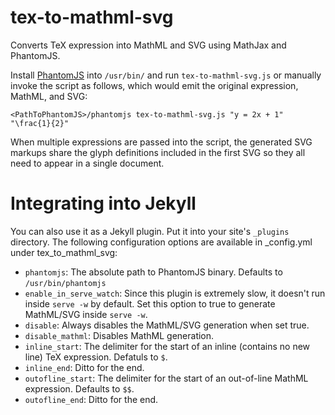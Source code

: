 tex-to-mathml-svg
=================

Converts TeX expression into MathML and SVG using MathJax and PhantomJS.

Install [PhantomJS](http://phantomjs.org) into `/usr/bin/` and run `tex-to-mathml-svg.js`
or manually invoke the script as follows, which would emit the original expression, MathML, and SVG:

```<PathToPhantomJS>/phantomjs tex-to-mathml-svg.js "y = 2x + 1" "\frac{1}{2}"```

When multiple expressions are passed into the script, the generated SVG markups share the glyph definitions
included in the first SVG so they all need to appear in a single document.

# Integrating into Jekyll

You can also use it as a Jekyll plugin. Put it into your site's `_plugins` directory.
The following configuration options are available in _config.yml under tex_to_mathml_svg:

- `phantomjs`: The absolute path to PhantomJS binary. Defaults to `/usr/bin/phantomjs`
- `enable_in_serve_watch`: Since this plugin is extremely slow, it doesn't run inside `serve -w` by default.
  Set this option to true to generate MathML/SVG inside `serve -w`.
- `disable`: Always disables the MathML/SVG generation when set true.
- `disable_mathml`: Disables MathML generation.
- `inline_start`: The delimiter for the start of an inline (contains no new line) TeX expression. Defatuls to `$`.
- `inline_end`: Ditto for the end.
- `outofline_start`: The delimiter for the start of an out-of-line MathML expression. Defaults to `$$`.
- `outofline_end`: Ditto for the end.
